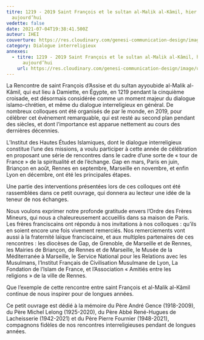```yaml
---
titre: 1219 - 2019 Saint François et le sultan al-Malik al-Kâmil, hier et
  aujourd’hui
vedette: false
date: 2021-07-04T19:38:41.500Z
auteur: IHEI
couverture: https://res.cloudinary.com/genesi-communication-design/image/upload/v1625428390/IHEI_St-Franc%CC%A7ois-et-le-Sultan-1_qpeow6.jpg
category: Dialogue interreligieux
annexes:
  - titre: 1219 - 2019 Saint François et le sultan al-Malik al-Kâmil, hier et
      aujourd’hui
    url: https://res.cloudinary.com/genesi-communication-design/image/upload/v1625428052/IHEI_St_Franc%CC%A7ois_et_le_Sultan_bfmmze.pdf
---
```

[](https://res.cloudinary.com/genesi-communication-design/image/upload/v1625428052/IHEI_St_Franc%CC%A7ois_et_le_Sultan_bfmmze.pdf)La Rencontre de saint François d’Assise et du sultan ayyoubide al-Malik al-Kâmil, qui eut lieu à Damiette, en Égypte, en 1219 pendant la cinquième croisade, est désormais considérée comme un moment majeur du dialogue islamo-chrétien, et même du dialogue interreligieux en général. De nombreux colloques ont été organisés de par le monde, en 2019, pour célébrer cet événement remarquable, qui est resté au second plan pendant des siècles, et dont l’importance est apparue nettement au cours des dernières décennies.

L’Institut des Hautes Études Islamiques, dont le dialogue interreligieux constitue l’une des missions, a voulu participer à cette année de célébration en proposant une série de rencontres dans le cadre d’une sorte de «&nbsp;tour de France&nbsp;» de la spiritualité et de l’échange. Gap en mars, Paris en juin, Briançon en août, Rennes en septembre, Marseille en novembre, et enfin Lyon en décembre, ont été les principales étapes.

Une partie des interventions présentées lors de ces colloques ont été rassemblées dans ce petit ouvrage, qui donnera au lecteur une idée de la teneur de nos échanges.

Nous voulons exprimer notre profonde gratitude envers l’Ordre des Frères Mineurs, qui nous a chaleureusement accueillis dans sa maison de Paris. Les frères franciscains ont répondu à nos invitations à nos colloques&nbsp;: qu’ils en soient encore une fois vivement remerciés. Nos remerciements vont aussi à la fraternité laïque franciscaine, et aux multiples partenaires de ces rencontres&nbsp;: les diocèses de Gap, de Grenoble, de Marseille et de Rennes, les Mairies de Briançon, de Rennes et de Marseille, le Musée de la Méditerranée à Marseille, le Service National pour les Relations avec les Musulmans, l’Institut Français de Civilisation Musulmane de Lyon, La Fondation de l’Islam de France, et l’Association «&nbsp;Amitiés entre les religions&nbsp;» de la ville de Rennes.

Que l’exemple de cette rencontre entre saint François et al-Malik al-Kâmil continue de nous inspirer pour de longues années.

Ce petit ouvrage est dédié à la mémoire du Père André Gence (1918-2009), du Père Michel Lelong (1925-2020), du Père Abbé René-Hugues de Lacheisserie (1942-2021) et du Père Pierre Fournier (1948-2021), compagnons fidèles de nos rencontres interreligieuses pendant de longues années.
